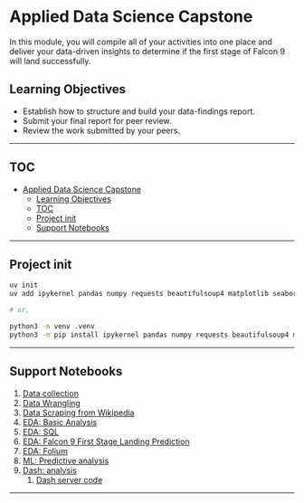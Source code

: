 # Applied Data Science Capstone

In this module, you will compile all of your activities into one place and deliver your data-driven insights to determine if the first stage of Falcon 9 will land successfully.

## Learning Objectives

- Establish how to structure and build your data-findings report.
- Submit your final report for peer review.
- Review the work submitted by your peers.

---

## TOC

- [Applied Data Science Capstone](#applied-data-science-capstone)
  - [Learning Objectives](#learning-objectives)
  - [TOC](#toc)
  - [Project init](#project-init)
  - [Support Notebooks](#support-notebooks)

---

## Project init

```bash
uv init
uv add ipykernel pandas numpy requests beautifulsoup4 matplotlib seaborn folium scikit-learn dash plotly prettytable ipython-sql

# or,

python3 -m venv .venv
python3 -m pip install ipykernel pandas numpy requests beautifulsoup4 matplotlib seaborn folium scikit-learn dash plotly prettytable ipython-sql
```

---

## Support Notebooks

1. [Data collection](./01-data-collection.ipynb)
2. [Data Wrangling](./02-data-wrangling.ipynb)
3. [Data Scraping from Wikipedia](./03-data-scraping.ipynb)
4. [EDA: Basic Analysis](./04-eda-basic.ipynb)
5. [EDA: SQL](./05-eda-sql.ipynb)
6. [EDA: Falcon 9 First Stage Landing Prediction](./06-eda-predictions.ipynb)
7. [EDA: Folium](./07-eda-folium.ipynb)
8. [ML: Predictive analysis](./08-predictions.ipynb)
9. [Dash: analysis](./09-dash-analysis.ipynb)
   1. [Dash server code](./09-dashboard.py)

---
